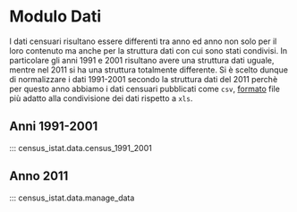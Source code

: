 # Modulo Dati

I dati censuari risultano essere differenti tra anno ed anno non solo per il loro contenuto ma anche per la struttura dati con cui sono stati condivisi.
In particolare gli anni 1991 e 2001 risultano avere una struttura dati uguale, mentre nel 2011 si ha una struttura totalmente differente.
Si è scelto dunque di normalizzare i dati 1991-2001 secondo la struttura dati del 2011 perchè per questo anno abbiamo i dati censuari pubblicati come `csv`,
[formato](https://en.wikipedia.org/wiki/Comma-separated_values#Data_exchange) file più adatto alla condivisione dei dati rispetto a `xls`.

## Anni 1991-2001

::: census_istat.data.census_1991_2001

## Anno 2011

::: census_istat.data.manage_data
